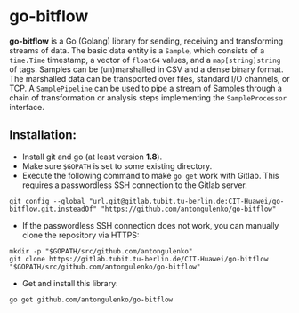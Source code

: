 # go-bitflow
**go-bitflow** is a Go (Golang) library for sending, receiving and transforming streams of data.
The basic data entity is a `Sample`, which consists of a `time.Time` timestamp, a vector of `float64` values, and a `map[string]string` of tags.
Samples can be (un)marshalled in CSV and a dense binary format.
The marshalled data can be transported over files, standard I/O channels, or TCP.
A `SamplePipeline` can be used to pipe a stream of Samples through a chain of transformation or analysis steps implementing the `SampleProcessor` interface.

## Installation:
* Install git and go (at least version **1.8**).
* Make sure `$GOPATH` is set to some existing directory.
* Execute the following command to make `go get` work with Gitlab. This requires a passwordless SSH connection to the Gitlab server.

```shell
git config --global "url.git@gitlab.tubit.tu-berlin.de:CIT-Huawei/go-bitflow.git.insteadOf" "https://github.com/antongulenko/go-bitflow"
```

* If the passwordless SSH connection does not work, you can manually clone the repository via HTTPS:

```shell
mkdir -p "$GOPATH/src/github.com/antongulenko"
git clone https://gitlab.tubit.tu-berlin.de/CIT-Huawei/go-bitflow "$GOPATH/src/github.com/antongulenko/go-bitflow" 
```

* Get and install this library:

```shell
go get github.com/antongulenko/go-bitflow
```
